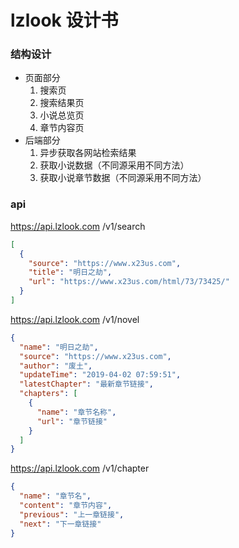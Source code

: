 # lzlook 设计书
### 结构设计
- 页面部分
  1. 搜索页
  2. 搜索结果页
  3. 小说总览页
  4. 章节内容页
- 后端部分
  1. 异步获取各网站检索结果
  2. 获取小说数据（不同源采用不同方法）
  3. 获取小说章节数据（不同源采用不同方法）
### api
https://api.lzlook.com
/v1/search

```json
[
  {
    "source": "https://www.x23us.com",
    "title": "明日之劫",
    "url": "https://www.x23us.com/html/73/73425/"
  }
]
```
https://api.lzlook.com
/v1/novel

```json
{
  "name": "明日之劫",
  "source": "https://www.x23us.com",
  "author": "废土",
  "updateTime": "2019-04-02 07:59:51",
  "latestChapter": "最新章节链接",
  "chapters": [
    {
      "name": "章节名称",
      "url": "章节链接"
    }
  ]
}
```
https://api.lzlook.com
/v1/chapter

```json
{
  "name": "章节名",
  "content": "章节内容",
  "previous": "上一章链接",
  "next": "下一章链接"
}
```

